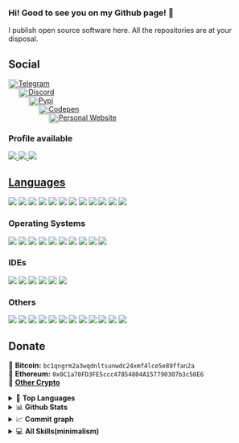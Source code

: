 ### Hi! Good to see you on my Github page! 👋
I publish open source software here. All the repositories are at your disposal.

## Social
<div><a href="https://t.me/sata30"><img align="left" alt="Blog" style="margin: 0; padding: 0; background: white" width="20px" src="https://upload.wikimedia.org/wikipedia/commons/5/5c/Telegram_Messenger.png"/></a> <a href="https://t.me/sata30">Telegram</a></div>

<div><a href="https://discord.com/users/882592885512482837"><img align="left" alt="Blog" style="margin: 0; padding: 0; background: white" width="20px" src="https://seeklogo.com/images/D/discord-color-logo-E5E6DFEF80-seeklogo.com.png"></a> <a href="https://discord.com/users/882592885512482837">Discord</a></div>

<div><a href="https://pypi.org/user/pythonpackage/"><img align="left" alt="Pypi" style="margin: 0; padding: 0; background: white" width="20px" src="https://warehouse-camo.ingress.cmh1.psfhosted.org/4f90a97dc51329df44cf0fdc3029f586da3dd034/68747470733a2f2f757365722d696d616765732e67697468756275736572636f6e74656e742e636f6d2f353231333930362f37373432313233372d36643430323138302d366530362d313165612d383963312d3931356364373437363630612e706e67"/></a> <a href="https://pypi.org/user/pythonpackage/">Pypi</a></div>

<div><a href="https://codepen.io/euphoriacodepen"><img align="left" alt="Codepen" style="margin: 0; padding: 0; background: white" width="20px" src="https://www.svgrepo.com/show/349323/codepen.svg"/></a> <a href="https://codepen.io/euphoriacodepen">Codepen</a></div>

<div><a href="https://rodukov.github.io/"><img align="left" alt="Blog" style="margin: 0; padding: 0; background: white" width="20px" src="https://upload.wikimedia.org/wikipedia/commons/3/39/Logo_newspaper_blue.svg"/></a> <a href="https://rodukov.github.io/">Personal Website</a></div>

### Profile available
<a href="https://github.com/rodukov/"><img src="https://img.shields.io/badge/github-%23121011.svg?style=for-the-badge&logo=github&logoColor=white">
<a href="https://bitbucket.org/rodukov/"><img src="https://img.shields.io/badge/bitbucket-%230047B3.svg?style=for-the-badge&logo=bitbucket&logoColor=white">
<a href="https://notabug.org/rodukov/"><img src="https://img.shields.io/badge/NotaBug-428BCA.svg?style=for-the-badge&logo=notabug&logoColor=white">


## Languages
<a href="https://www.python.org/"><img src="https://img.shields.io/badge/python-3670A0?style=for-the-badge&logo=python&logoColor=ffdd54"></a>
<a href="/"><img src="https://img.shields.io/badge/javascript-%23323330.svg?style=for-the-badge&logo=javascript&logoColor=%23F7DF1E"></a>
<a href="/"><img src="https://img.shields.io/badge/c++-%2300599C.svg?style=for-the-badge&logo=c%2B%2B&logoColor=white"></a>
<a href="https://vuejs.org/"><img src="https://img.shields.io/badge/vuejs-%2335495e.svg?style=for-the-badge&logo=vuedotjs&logoColor=%234FC08D"></a>
<a href="https://reactjs.org/"><img src="https://img.shields.io/badge/reactjs-%2320232a.svg?style=for-the-badge&logo=react&logoColor=%2361DAFB"></a>
<a href="https://www.typescriptlang.org/"><img src="https://img.shields.io/badge/typescript-%23007ACC.svg?style=for-the-badge&logo=typescript&logoColor=white"></a>
<a href="https://www.electronjs.org/"><img src="https://img.shields.io/badge/Electron-191970?style=for-the-badge&logo=Electron&logoColor=white"></a>
<a href="https://www.djangoproject.com/"><img src="https://img.shields.io/badge/django-%23092E20.svg?style=for-the-badge&logo=django&logoColor=white"></a>
<a href="/"><img src="https://img.shields.io/badge/shell_script-%23121011.svg?style=for-the-badge&logo=gnu-bash&logoColor=white"></a>
<a href="/"><img src="https://img.shields.io/badge/html5-%23E34F26.svg?style=for-the-badge&logo=html5&logoColor=white"></a>
<a href="/"><img src="https://img.shields.io/badge/css3-%231572B6.svg?style=for-the-badge&logo=css3&logoColor=white"></a>
<a href="/"><img src="https://img.shields.io/badge/threejs-black?style=for-the-badge&logo=three.js&logoColor=white"></a>
  
### Operating Systems
<a href="https://www.debian.org/"><img src="https://img.shields.io/badge/Debian-D70A53?style=flat-square&logo=debian&logoColor=white"></a>
<a href="https://ubuntu.com/"><img src="https://img.shields.io/badge/Ubuntu-E95420?style=flat-square&logo=ubuntu&logoColor=white"></a>
<a href="https://www.kali.org/"><img src="https://img.shields.io/badge/Kali-268BEE?style=flat-square&logo=kalilinux&logoColor=white"></a>
<a href="https://tails.boum.org/"><img src="https://img.shields.io/badge/Tails%20-56347C?&style=flat-square&logo=tails&logoColor=white"></a>
<a href="https://www.android.com/"><img src="https://img.shields.io/badge/Android-3DDC84?style=flat-square&logo=android&logoColor=white"></a>
<a href="https://www.microsoft.com/en-us/windows/windows-11"><img src="https://img.shields.io/badge/Windows%2011-0078D4?style=flat-square&logo=microsoft&logoColor=white"></a>
<a href="https://www.microsoft.com/en-us/windows/get-windows-10"><img src="https://img.shields.io/badge/Windows 10-0078D6?style=flat-square&logo=windows&logoColor=white"></a>
<a href="https://support.microsoft.com/en-us/windows/windows-xp-support-has-ended-47b944b8-f4d3-82f2-9acc-21c79ee6ef5e"><img src="https://img.shields.io/badge/Windows%20XP-003399?style=flat-square&logo=windowsxp&logoColor=white"></a>
<a href="https://www.apple.com/macos/"><img src="https://img.shields.io/badge/-MacOS-black?style=flat-square&logo=apple"></a>
<a href="https://www.apple.com/ios/"><img src="https://img.shields.io/badge/-iOS-black?style=flat-square&logo=apple"></a>

### IDEs
<a href="https://atom.io/"><img src="https://img.shields.io/badge/Atom-%2366595C.svg?style=flat-square&logo=atom&logoColor=white"></a>
<a href="https://neovim.io/"><img src="https://img.shields.io/badge/NeoVim-%2357A143.svg?&style=flat-square&logo=neovim&logoColor=white"></a>
<a href="https://www.vim.org/"><img src="https://img.shields.io/badge/Vim-%2311AB00.svg?style=flat-square&logo=vim&logoColor=white"></a>
<a href="https://www.nano-editor.org/"><img src="https://img.shields.io/badge/-Nano-red?style=flat-square"></a>
<a href="https://micro-editor.github.io/"><img src="https://img.shields.io/badge/Micro-2E3192.svg?style=flat-square&logo=micro&logoColor=white"></a>
<a href="https://code.visualstudio.com/"><img src="https://img.shields.io/badge/Visual%20Studio%20Code-0078d7.svg?style=flat-square&logo=visual-studio-code&logoColor=white"></a>

### Others
<a href="https://git-scm.com/"><img src="https://img.shields.io/badge/Git-%23F05033.svg?style=flat-square&logo=git&logoColor=white"></a>
<a href="https://www.docker.com/"><img src="https://img.shields.io/badge/Docker-%230db7ed.svg?style=flat-square&logo=docker&logoColor=white"></a>
<a href="https://www.arduino.cc/"><img src="https://img.shields.io/badge/-Arduino-00979D?style=flat-square&logo=Arduino&logoColor=white"></a>
<a href="https://www.raspberrypi.org/"><img src="https://img.shields.io/badge/-Raspberry Pi-C51A4A?style=flat-square&logo=Raspberry-Pi"></a>
<a href="https://www.xfce.org/"><img src="https://img.shields.io/badge/XFCE-%232284F2.svg?style=flat-square&logo=xfce&logoColor=white"></a>
<a href="https://www.gnome.org/"><img src="https://img.shields.io/badge/GNOME-%232284F2.svg?style=flat-square&logo=gnome&logoColor=white"></a>
<a href="https://kde.org/"><img src="https://img.shields.io/badge/KDE-%232284F2.svg?style=flat-square&logo=kde&logoColor=white"></a>
<a href="https://dwm.suckless.org/"><img src="https://img.shields.io/badge/DWM-C12921.svg?style=flat-square&logo=dwm&logoColor=white"></a>
<a href="https://vuex.vuejs.org/"><img src="https://img.shields.io/badge/Vuex-%2335495e.svg?style=flat-square&logo=vuedotjs&logoColor=%234FC08D"></a>
<a href="https://figma.com/"><img src="https://img.shields.io/badge/figma-%23F24E1E.svg?style=flat-square&logo=figma&logoColor=white"></a>
<a href="https://blender.org/"><img src="https://img.shields.io/badge/blender-%23F5792A.svg?style=flat-square&logo=blender&logoColor=white"></a>
<a href="https://github.com/"><img src="https://img.shields.io/badge/Markdown-black?style=flat-square&logo=markdown&logoColor=white"></a>

## Donate
🔸 <strong>Bitcoin:</strong> `bc1qngrm2a3wqdnltsunwdc24xmf4lce5e89ffan2a`<br>
🔸 <strong>Ethereum:</strong> `0x0C1a70FD3FE5ccc47854804A157790307b3c50E6`<br>
🔸 <strong><a href="https://github.com/rodukov/rodukov/blob/main/all_crypto.md">Other Crypto</a></strong>

  
<details>
  <summary>🧰 <strong>Top Languages</strong></summary>
  <a href="https://github.com/rodukov/"><img src="https://github-readme-stats.vercel.app/api/top-langs/?username=rodukov&layout=compact&theme=dark"></a>
</details>

<details>
  <summary>📊 <strong>Github Stats</strong></summary>
  <a href="https://github.com/rodukov/"><img src="https://github-readme-stats.vercel.app/api?username=rodukov&theme=great-gatsby&show_icons=true"></a>
  <br><img src="https://visitor-badge.glitch.me/badge?page_id=rodukov" alt="Visitors Counter">
  <img src="https://komarev.com/ghpvc/?username=rodukov&label=Profile%20views&color=BD9F1A&style=flat" alt="rodukov" />
</details>

<details>
  <summary>📈 <strong>Commit graph</strong></summary>
  <img src="https://activity-graph.herokuapp.com/graph?username=rodukov&bg_color=1c1917&color=ffffff&line=216E39&point=32C15F&area_color=1c1917&area=true&hide_border=true&custom_title=GitHub%20Commits%20Graph">
</details>
<details>
  <summary>💻 <strong>All Skills(minimalism)</strong></summary>
  <img src="https://skillicons.dev/icons?i=python,javascript,cpp,vue,react,typescript,electron,django,bash,html,css,linux,git,docker,arduino,raspberrypi,figma,blender,markdown,vim,neovim,vscode,atom">
</details>

